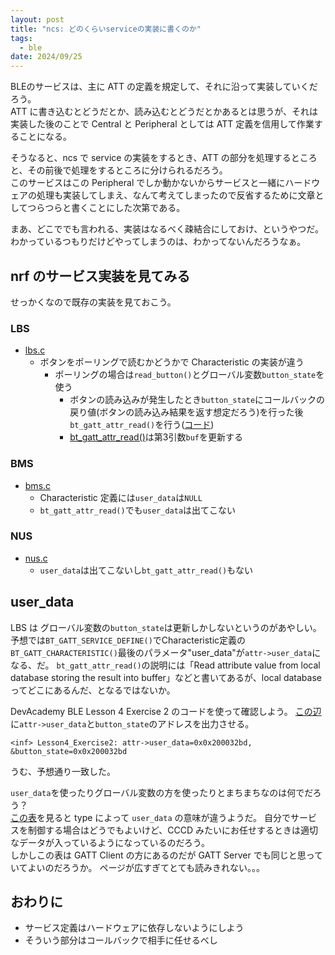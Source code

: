 ```yaml
---
layout: post
title: "ncs: どのくらいserviceの実装に書くのか"
tags:
  - ble
date: 2024/09/25
---
```


BLEのサービスは、主に ATT の定義を規定して、それに沿って実装していくだろう。  
ATT に書き込むとどうだとか、読み込むとどうだとかあるとは思うが、それは実装した後のことで Central と Peripheral としては ATT 定義を信用して作業することになる。

そうなると、ncs で service の実装をするとき、ATT の部分を処理するところと、その前後で処理をするところに分けられるだろう。  
このサービスはこの Peripheral でしか動かないからサービスと一緒にハードウェアの処理も実装してしまえ、なんて考えてしまったので反省するために文章としてつらつらと書くことにした次第である。

まあ、どこででも言われる、実装はなるべく疎結合にしておけ、というやつだ。  
わかっているつもりだけどやってしまうのは、わかってないんだろうなぁ。

## nrf のサービス実装を見てみる

せっかくなので既存の実装を見ておこう。

### LBS

* [lbs.c](https://github.com/nrfconnect/sdk-nrf/blob/v2.6.1/subsys/bluetooth/services/lbs.c)
  * ボタンをポーリングで読むかどうかで Characteristic の実装が違う
    * ポーリングの場合は`read_button()`とグローバル変数`button_state`を使う
      * ボタンの読み込みが発生したとき`button_state`にコールバックの戻り値(ボタンの読み込み結果を返す想定だろう)を行った後`bt_gatt_attr_read()`を行う([コード](https://github.com/nrfconnect/sdk-nrf/blob/v2.6.1/subsys/bluetooth/services/lbs.c#L86-L88))
      * [bt_gatt_attr_read()](https://docs.nordicsemi.com/bundle/ncs-2.6.1/page/zephyr/connectivity/bluetooth/api/gatt.html#c.bt_gatt_attr_read)は第3引数`buf`を更新する

### BMS

* [bms.c](https://github.com/nrfconnect/sdk-nrf/blob/v2.6.1/subsys/bluetooth/services/bms.c)
  * Characteristic 定義には`user_data`は`NULL`
  * `bt_gatt_attr_read()`でも`user_data`は出てこない

### NUS

* [nus.c](https://github.com/nrfconnect/sdk-nrf/blob/v2.6.1/subsys/bluetooth/services/nus.c)
  * `user_data`は出てこないし`bt_gatt_attr_read()`もない

## user_data

LBS は グローバル変数の`button_state`は更新しかしないというのがあやしい。  
予想では`BT_GATT_SERVICE_DEFINE()`でCharacteristic定義の`BT_GATT_CHARACTERISTIC()`最後のパラメータ"user_data"が`attr->user_data`になる、だ。
`bt_gatt_attr_read()`の説明には「Read attribute value from local database storing the result into buffer」などと書いてあるが、local database ってどこにあるんだ、となるではないか。

DevAcademy BLE Lesson 4 Exercise 2 のコードを使って確認しよう。
[この辺](https://github.com/NordicDeveloperAcademy/bt-fund/blob/4048e78dfefe4313a960958a949ed77d1f4dfdae/lesson4/blefund_less4_exer2_solution/src/my_lbs.c#L91)に`attr->user_data`と`button_state`のアドレスを出力させる。

```log
<inf> Lesson4_Exercise2: attr->user_data=0x0x200032bd, &button_state=0x0x200032bd
```

うむ、予想通り一致した。

`user_data`を使ったりグローバル変数の方を使ったりとまちまちなのは何でだろう？  
[この表](https://docs.nordicsemi.com/bundle/ncs-2.6.1/page/zephyr/connectivity/bluetooth/api/gatt.html#c.bt_gatt_discover_func_t)を見ると type によって `user_data` の意味が違うようだ。
自分でサービスを制御する場合はどうでもよいけど、CCCD みたいにお任せするときは適切なデータが入っているようになっているのだろう。  
しかしこの表は GATT Client の方にあるのだが GATT Server でも同じと思っていてよいのだろうか。
ページが広すぎてとても読みきれない。。。

## おわりに

* サービス定義はハードウェアに依存しないようにしよう
* そういう部分はコールバックで相手に任せるべし
